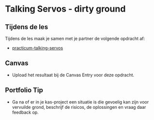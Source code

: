 # Talking Servos - dirty ground

## Tijdens de les

Tijdens de les maak je samen met je partner de volgende opdracht af:

- [practicum-talking-servos](../../hardware-interfacing/basis-elektronica/talking-servos/practicum-talking-servos.md) 
  
## Canvas
- Upload het resultaat bij de Canvas Entry voor deze opdracht.

## Portfolio Tip
- Ga na of er in je kas-project een situatie is die gevoelig kan zijn voor vervuilde grond, beschrijf de risicos, de oplossingen en vraag daar feedback op.